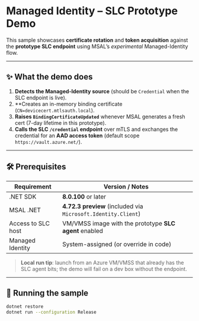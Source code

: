 ﻿# Managed Identity – SLC Prototype Demo

This sample showcases **certificate rotation** and **token acquisition** against the **prototype SLC endpoint** using MSAL’s *experimental* Managed-Identity flow.

---

## ✨ What the demo does

1. **Detects the Managed-Identity source** (should be `Credential` when the SLC endpoint is live).  
2. **Creates an in-memory binding certificate (`CN=devicecert.mtlsauth.local`).  
3. **Raises `BindingCertificateUpdated`** whenever MSAL generates a fresh cert (7-day lifetime in this prototype).  
4. **Calls the SLC `/credential` endpoint** over mTLS and exchanges the credential for an **AAD access token** (default scope `https://vault.azure.net/`).  

---

## 🛠️ Prerequisites

| Requirement        | Version / Notes                            |
|--------------------|--------------------------------------------|
| .NET SDK           | **8.0.100** or later                      |
| MSAL .NET          | **4.72.3 preview** (included via `Microsoft.Identity.Client`) |
| Access to SLC host | VM/VMSS image with the prototype **SLC agent** enabled |
| Managed Identity   | System-assigned (or override in code)      |

> **Local run tip**: launch from an Azure VM/VMSS that already has the SLC agent bits; the demo will fail on a dev box without the endpoint.

---

## 🚀 Running the sample

```bash
dotnet restore
dotnet run --configuration Release
